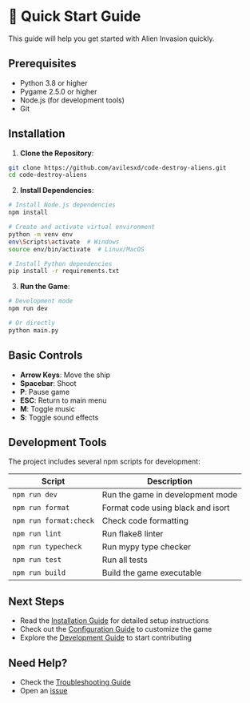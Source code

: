 # 🚀 Quick Start Guide

This guide will help you get started with Alien Invasion quickly.

## Prerequisites

- Python 3.8 or higher
- Pygame 2.5.0 or higher
- Node.js (for development tools)
- Git

## Installation

1. **Clone the Repository**:

```bash
git clone https://github.com/avilesxd/code-destroy-aliens.git
cd code-destroy-aliens
```

2. **Install Dependencies**:

```bash
# Install Node.js dependencies
npm install

# Create and activate virtual environment
python -m venv env
env\Scripts\activate  # Windows
source env/bin/activate  # Linux/MacOS

# Install Python dependencies
pip install -r requirements.txt
```

3. **Run the Game**:

```bash
# Development mode
npm run dev

# Or directly
python main.py
```

## Basic Controls

- **Arrow Keys**: Move the ship
- **Spacebar**: Shoot
- **P**: Pause game
- **ESC**: Return to main menu
- **M**: Toggle music
- **S**: Toggle sound effects

## Development Tools

The project includes several npm scripts for development:

| Script | Description |
|--------|-------------|
| `npm run dev` | Run the game in development mode |
| `npm run format` | Format code using black and isort |
| `npm run format:check` | Check code formatting |
| `npm run lint` | Run flake8 linter |
| `npm run typecheck` | Run mypy type checker |
| `npm run test` | Run all tests |
| `npm run build` | Build the game executable |

## Next Steps

- Read the [Installation Guide](installation.md) for detailed setup instructions
- Check out the [Configuration Guide](configuration.md) to customize the game
- Explore the [Development Guide](../development/core-concepts.md) to start contributing

## Need Help?

- Check the [Troubleshooting Guide](reference/troubleshooting/README.md)
- Open an [issue](https://github.com/avilesxd/code-destroy-aliens/issues)
